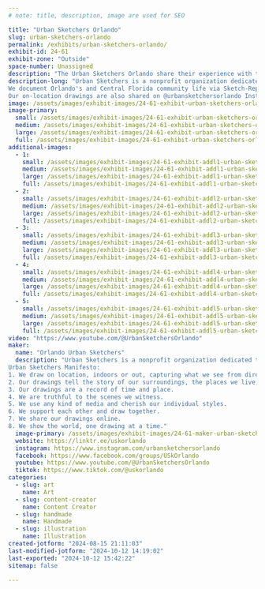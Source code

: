 ```yaml
---
# note: title, description, image are used for SEO

title: "Urban Sketchers Orlando"
slug: urban-sketchers-orlando
permalink: /exhibits/urban-sketchers-orlando/
exhibit-id: 24-61
exhibit-zone: "Outside"
space-number: Unassigned
description: "The Urban Sketchers Orlando share their experience with the Maker Faire, one sketch at a time."
description-long: "Urban Sketchers is a nonprofit organization dedicated to raising the artistic, storytelling, and educational value of location drawing, promoting its practice, and connecting people around the world who draw on location where they live and travel. We aim to show the world, one drawing at a time.
We document Orlando's and Central Florida community life via Sketch-Reportage art form and share our stories with the world, One Drawing at a Time.
Our on-location drawings are also shared on @urbansketchersorlando Instagram page and followed by art lovers from around the world. Tag your sketches posted on Instagram with the #orlandourbansketchers hashtag for the chance to feature in our online gallery!"
image: /assets/images/exhibit-images/24-61-exhibit-urban-sketchers-orlando-43-usko-group-photo-6840-large.jpeg
image-primary: 
  small: /assets/images/exhibit-images/24-61-exhibit-urban-sketchers-orlando-43-usko-group-photo-6840-small.jpeg
  medium: /assets/images/exhibit-images/24-61-exhibit-urban-sketchers-orlando-43-usko-group-photo-6840-medium.jpeg
  large: /assets/images/exhibit-images/24-61-exhibit-urban-sketchers-orlando-43-usko-group-photo-6840-large.jpeg
  full: /assets/images/exhibit-images/24-61-exhibit-urban-sketchers-orlando-43-usko-group-photo-6840-full.jpeg
additional-images: 
  - 1:
    small: /assets/images/exhibit-images/24-61-exhibit-addl1-urban-sketchers-orlando-whatsapp-image-2024-07-18-at-13-01-29-small.jpeg
    medium: /assets/images/exhibit-images/24-61-exhibit-addl1-urban-sketchers-orlando-whatsapp-image-2024-07-18-at-13-01-29-medium.jpeg
    large: /assets/images/exhibit-images/24-61-exhibit-addl1-urban-sketchers-orlando-whatsapp-image-2024-07-18-at-13-01-29-large.jpeg
    full: /assets/images/exhibit-images/24-61-exhibit-addl1-urban-sketchers-orlando-whatsapp-image-2024-07-18-at-13-01-29-full.jpeg
  - 2:
    small: /assets/images/exhibit-images/24-61-exhibit-addl2-urban-sketchers-orlando-whatsapp-image-2024-07-18-at-13-05-50-small.jpeg
    medium: /assets/images/exhibit-images/24-61-exhibit-addl2-urban-sketchers-orlando-whatsapp-image-2024-07-18-at-13-05-50-medium.jpeg
    large: /assets/images/exhibit-images/24-61-exhibit-addl2-urban-sketchers-orlando-whatsapp-image-2024-07-18-at-13-05-50-large.jpeg
    full: /assets/images/exhibit-images/24-61-exhibit-addl2-urban-sketchers-orlando-whatsapp-image-2024-07-18-at-13-05-50-full.jpeg
  - 3:
    small: /assets/images/exhibit-images/24-61-exhibit-addl3-urban-sketchers-orlando-whatsapp-image-2024-07-18-at-13-06-19-small.jpeg
    medium: /assets/images/exhibit-images/24-61-exhibit-addl3-urban-sketchers-orlando-whatsapp-image-2024-07-18-at-13-06-19-medium.jpeg
    large: /assets/images/exhibit-images/24-61-exhibit-addl3-urban-sketchers-orlando-whatsapp-image-2024-07-18-at-13-06-19-large.jpeg
    full: /assets/images/exhibit-images/24-61-exhibit-addl3-urban-sketchers-orlando-whatsapp-image-2024-07-18-at-13-06-19-full.jpeg
  - 4:
    small: /assets/images/exhibit-images/24-61-exhibit-addl4-urban-sketchers-orlando-whatsapp-image-2024-07-25-at-22-06-52-small.jpeg
    medium: /assets/images/exhibit-images/24-61-exhibit-addl4-urban-sketchers-orlando-whatsapp-image-2024-07-25-at-22-06-52-medium.jpeg
    large: /assets/images/exhibit-images/24-61-exhibit-addl4-urban-sketchers-orlando-whatsapp-image-2024-07-25-at-22-06-52-large.jpeg
    full: /assets/images/exhibit-images/24-61-exhibit-addl4-urban-sketchers-orlando-whatsapp-image-2024-07-25-at-22-06-52-full.jpeg
  - 5:
    small: /assets/images/exhibit-images/24-61-exhibit-addl5-urban-sketchers-orlando-whatsapp-image-2024-08-07-at-22-34-56-small.jpeg
    medium: /assets/images/exhibit-images/24-61-exhibit-addl5-urban-sketchers-orlando-whatsapp-image-2024-08-07-at-22-34-56-medium.jpeg
    large: /assets/images/exhibit-images/24-61-exhibit-addl5-urban-sketchers-orlando-whatsapp-image-2024-08-07-at-22-34-56-large.jpeg
    full: /assets/images/exhibit-images/24-61-exhibit-addl5-urban-sketchers-orlando-whatsapp-image-2024-08-07-at-22-34-56-full.jpeg
video: "https://www.youtube.com/@UrbanSketchersOrlando"
maker: 
  name: "Orlando Urban Sketchers"
  description: "Urban Sketchers is a nonprofit organization dedicated to raising the artistic, storytelling, and educational value of location drawing, promoting its practice, and connecting people around the world who draw on location where they live and travel. We aim to show the world, one drawing at a time.
Urban Sketchers Manifesto:
1. We draw on location, indoors or out, capturing what we see from direct observation.
2. Our drawings tell the story of our surroundings, the places we live, and where we travel.
3. Our drawings are a record of time and place.
4. We are truthful to the scenes we witness.
5. We use any kind of media and cherish our individual styles.
6. We support each other and draw together.
7. We share our drawings online.
8. We show the world, one drawing at a time."
  image-primary: /assets/images/exhibit-images/24-61-maker-urban-sketchers-orlando-usko-group-photo-medium.jpeg
  website: https://linktr.ee/uskorlando
  instagram: https://www.instagram.com/urbansketchersorlando
  facebook: https://www.facebook.com/groups/USkOrlando
  youtube: https://www.youtube.com/@UrbanSketchersOrlando
  tiktok: https://www.tiktok.com/@uskorlando
categories: 
  - slug: art
    name: Art
  - slug: content-creator
    name: Content Creator
  - slug: handmade
    name: Handmade
  - slug: illustration
    name: Illustration
created-jotform: "2024-08-15 21:11:03"
last-modified-jotform: "2024-10-12 14:19:02"
last-exported: "2024-10-12 15:42:22"
sitemap: false

---
```

